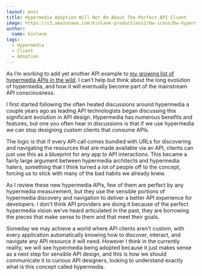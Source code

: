 ```yaml
---
layout: post
title: Hypermedia Adoption Will Not Be About The Perfect API Client
image: https://s3.amazonaws.com/kinlane-productions2/bw-icons/bw-hypermedia.png
author:
  name: kinlane
tags:
  - Hypermedia
  - Client
  - Adoption
---
```

As I’m working to add yet another API example to [my growing list of hypermedia APIs in the wild](http://apievangelist.com/2014/04/15/what-are-some-good-examples-of-hypermedia-apis/), I can't help but think about the long evolution of hypermedia, and how it will eventually become part of the mainstream API consciousness.

I first started following the often heated discussions around hypermedia a couple years ago as leading API technologists began discussing this significant evolution in API design. Hypermedia has numerous benefits and features, but one you often hear in discussions is that if we use hypermedia we can stop designing custom clients that consume APIs.

The logic is that if every API call comes bundled with URLs for discovering and navigating the resources that are made available via an API, clients can just use this as a blueprint for any app to API interactions. This became a fairly large argument between hypermedia architects and hypermedia haters, something that I think turned a lot of people off to the concept, forcing us to stick with many of the bad habits we already knew.

As I review these new hypermedia APIs, few of them are perfect by any hypermedia measurement, but they use the sensible portions of hypermedia discovery and navigation to deliver a better API experience for developers. I don't think API providers are doing it because of the perfect hypermedia vision we've heard articulated in the past, they are borrowing the pieces that make sense to them and that meet their goals.

Someday we may achieve a world where API clients aren't custom, with every application automatically knowing how to discover, interact, and navigate any API resource it will need. However I think in the currently reality, we will see hypermedia being adopted because it just makes sense as a next step for sensible API design, and this is how we should communicate it to curious API designers, looking to understand exactly what is this concept called hypermedia.